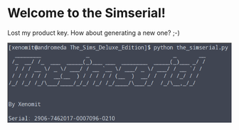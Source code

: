 # Welcome to the Simserial!
Lost my product key. How about generating a new one? ;-)

![Serial](https://raw.githubusercontent.com/Xenomit/CTF-Writeups/master/The_Sims_Deluxe_Edition/img/screenshot.png)
